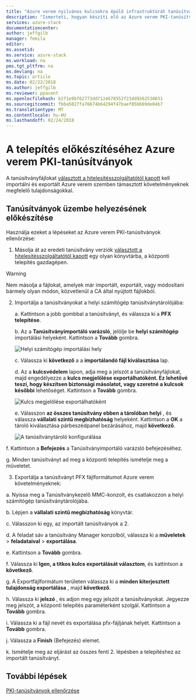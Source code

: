 ```yaml
---
title: "Azure verem nyilvános kulcsokra épülő infrastruktúrát tanúsítványok integrált Azure verem rendszerek üzembe helyezésének előkészítése |} Microsoft Docs"
description: "Ismerteti, hogyan készíti elő az Azure verem PKI-tanúsítványok integrált Azure verem rendszerekhez."
services: azure-stack
documentationcenter: 
author: jeffgilb
manager: femila
editor: 
ms.assetid: 
ms.service: azure-stack
ms.workload: na
pms.tgt_pltfrm: na
ms.devlang: na
ms.topic: article
ms.date: 02/22/2018
ms.author: jeffgilb
ms.reviewer: ppacent
ms.openlocfilehash: b2f1e9bf62773dd7124678552f23dd9262530031
ms.sourcegitcommit: fbba5027fa76674b64294f47baef85b669de04b7
ms.translationtype: MT
ms.contentlocale: hu-HU
ms.lasthandoff: 02/24/2018
---
```

# <a name="prepare-azure-stack-pki-certificates-for-deployment"></a>A telepítés előkészítéséhez Azure verem PKI-tanúsítványok
A tanúsítványfájlokat [választott a hitelesítésszolgáltatótól kapott](azure-stack-get-pki-certs.md) kell importálni és exportált Azure verem szemben támasztott követelményeknek megfelelő tulajdonságokkal.


## <a name="prepare-certificates-for-deployment"></a>Tanúsítványok üzembe helyezésének előkészítése
Használja ezeket a lépéseket az Azure verem PKI-tanúsítványok ellenőrzése: 

1.  Másolja át az eredeti tanúsítvány verziók [választott a hitelesítésszolgáltatótól kapott](azure-stack-get-pki-certs.md) egy olyan könyvtárba, a központi telepítés gazdagépen. 
  > [!WARNING]
  > Nem másolja a fájlokat, amelyek már importált, exportált, vagy módosítani bármely olyan módon, közvetlenül a CA által nyújtott fájlokból.

2.  Importálja a tanúsítványokat a helyi számítógép tanúsítványtárolójába:

    a.  Kattintson a jobb gombbal a tanúsítványt, és válassza ki a **PFX telepítése**.

    b.  Az a **Tanúsítványimportáló varázsló**, jelölje be **helyi számítógép** importálási helyeként. Kattintson a **Tovább** gombra.

    ![Helyi számítógép importálási hely](.\media\prepare-pki-certs\1.png)

    c.  Válassza ki **következő** a a **importálandó fájl kiválasztása** lap.

    d.  Az a **kulcsvédelem** lapon, adja meg a jelszót a tanúsítványfájlokat, majd engedélyezze a **kulcs megjelölése exportálhatóként. Ez lehetővé teszi, hogy készítsen biztonsági másolatot, vagy szeretné a kulcsok későbbi** lehetőséget. Kattintson a **Tovább** gombra.

    ![Kulcs megjelölése exportálhatóként](.\media\prepare-pki-certs\2.png)

    e.  Válasszon **az összes tanúsítvány ebben a tárolóban helyi** , és válassza **vállalati szintű megbízhatóság** helyeként. Kattintson a **OK** a tároló kiválasztása párbeszédpanel bezárásához, majd **következő**.

    ![A tanúsítványtároló konfigurálása](.\media\prepare-pki-certs\3.png)

  f.    Kattintson a **Befejezés** a Tanúsítványimportáló varázsló befejezéséhez.

  g.    Minden tanúsítványt ad meg a központi telepítés ismételje meg a műveletet.

3. Exportálja a tanúsítványt PFX fájlformátumot Azure verem követelményeknek:

  a.    Nyissa meg a Tanúsítványkezelő MMC-konzolt, és csatlakozzon a helyi számítógép tanúsítványtárolójába.

  b.    Lépjen a **vállalati szintű megbízhatóság** könyvtár.

  c.    Válasszon ki egy, az importált tanúsítványok a 2.

  d.    A feladat sáv a tanúsítvány Manager konzolból, válassza ki a **műveletek** > **feladataival** > **exportálása**.

  e.    Kattintson a **Tovább** gombra.

  f.    Válassza ki **Igen, a titkos kulcs exportálását választom**, és kattintson a **következő**.

  g.    A Exportfájlformátum területen válassza ki a **minden kiterjesztett tulajdonság exportálása** , majd **következő**.

  h.    Válassza ki **jelszó** , és adjon meg egy jelszót a tanúsítványokat. Jegyezze meg jelszót, a központi telepítés paraméterként szolgál. Kattintson a **Tovább** gombra.

  i.    Válassza ki a fájl nevét és exportálása pfx-fájljának helyét. Kattintson a **Tovább** gombra.

  j.    Válassza a **Finish** (Befejezés) elemet.

  k.    Ismételje meg az eljárást az összes fenti 2. lépésben a telepítéshez az importált tanúsítványt.

## <a name="next-steps"></a>További lépések
[PKI-tanúsítványok ellenőrzése](validate-pki-certs.md)